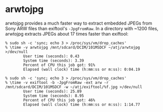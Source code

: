 # arwtojpg

arwtojpg provides a much faster way to extract embedded JPEGs from Sony ARW
files than exiftool's `-JpgFromRaw`. In a directory with ~1200 files, arwtojpg
extracts JPEGs about 17 times faster than exiftool:

    % sudo sh -c 'sync; echo 3 > /proc/sys/vm/drop_caches'
    % \time -v arwtojpg /mnt/sdcard/DCIM/101MSDCF ~/atj/arwtojpg >/dev/null
            User time (seconds): 0.43
            System time (seconds): 3.39
            Percent of CPU this job got: 91%
            Elapsed (wall clock) time (h:mm:ss or m:ss): 0:04.19

    % sudo sh -c 'sync; echo 3 > /proc/sys/vm/drop_caches'
    % \time -v exiftool -b -JpgFromRaw -ext arw -r /mnt/sdcard/DCIM/101MSDCF -w ~/atj/exiftool/%f.jpg >/dev/null
            User time (seconds): 25.89
            System time (seconds): 8.95
            Percent of CPU this job got: 46%
            Elapsed (wall clock) time (h:mm:ss or m:ss): 1:14.77
